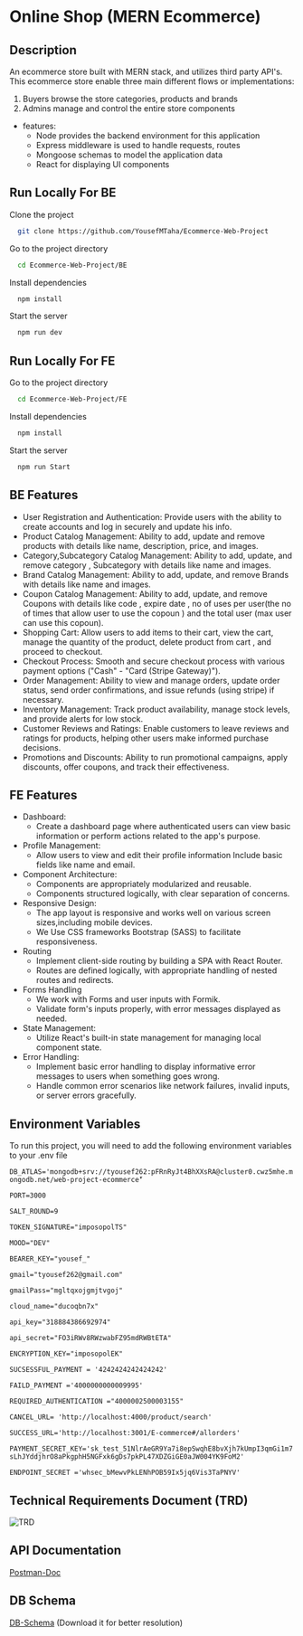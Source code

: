 #  Online Shop (MERN Ecommerce)

## Description

An ecommerce store built with MERN stack, and utilizes third party API's. This ecommerce store enable three main different flows or implementations:

1. Buyers browse the store categories, products and brands
2. Admins manage and control the entire store components 

* features:
  * Node provides the backend environment for this application
  * Express middleware is used to handle requests, routes
  * Mongoose schemas to model the application data
  * React for displaying UI components
 
## Run Locally For BE

Clone the project

```bash
  git clone https://github.com/YousefMTaha/Ecommerce-Web-Project
```

Go to the project directory

```bash
  cd Ecommerce-Web-Project/BE
```

Install dependencies

```bash
  npm install
```

Start the server

```bash
  npm run dev
```


## Run Locally For FE


Go to the project directory

```bash
  cd Ecommerce-Web-Project/FE
```

Install dependencies

```bash
  npm install
```

Start the server

```bash
  npm run Start
```

## BE Features

- User Registration and Authentication: Provide users with the ability to create accounts and log in securely and update his info.
- Product Catalog Management: Ability to add, update and remove products with details like name, description, price, and images.
- Category,Subcategory Catalog Management: Ability to add, update, and remove category , Subcategory with details like name  and images.
- Brand Catalog Management: Ability to add, update, and remove Brands with details like name and images.
- Coupon Catalog Management: Ability to add, update, and remove Coupons with details like code , expire date , no of uses per user(the no of times that allow user to use the copoun ) and the total user (max user can use this copoun).
- Shopping Cart: Allow users to add items to their cart, view the cart, manage the quantity of the product, delete product from cart , and proceed to checkout.
- Checkout Process: Smooth and secure checkout process with various payment options ("Cash" - "Card (Stripe Gateway)").
- Order Management: Ability to view and manage orders, update order status, send order confirmations, and issue refunds (using stripe) if necessary.
- Inventory Management: Track product availability, manage stock levels, and provide alerts for low stock.
- Customer Reviews and Ratings: Enable customers to leave reviews and ratings for products, helping other users make informed purchase decisions.
- Promotions and Discounts: Ability to run promotional campaigns, apply discounts, offer coupons, and track their effectiveness.

## FE Features

- Dashboard:
  * Create a dashboard page where authenticated users can view basic information or perform actions related to the app's purpose.
- Profile Management:
  * Allow users to view and edit their profile information Include basic fields like name and email.
-  Component Architecture:
    * Components are appropriately modularized and reusable.
    * Components structured logically, with clear separation of concerns.
- Responsive Design:
    * The app layout is responsive and works well on various screen sizes,including mobile devices.
    * We Use CSS frameworks Bootstrap (SASS) to facilitate responsiveness.
- Routing
    * Implement client-side routing by building a SPA with React Router.
    * Routes are defined logically, with appropriate handling of nested routes and redirects.
- Forms Handling
  * We work with Forms and user inputs with Formik.
  * Validate form's inputs properly, with error messages displayed as needed.
- State Management:
  * Utilize React's built-in state management for managing local component state.
- Error Handling:
  * Implement basic error handling to display informative error messages to users when something goes wrong.
  * Handle common error scenarios like network failures, invalid inputs, or server errors gracefully.



## Environment Variables

To run this project, you will need to add the following environment variables to your .env file

`DB_ATLAS='mongodb+srv://tyousef262:pFRnRyJt4BhXXsRA@cluster0.cwz5mhe.mongodb.net/web-project-ecommerce'ّ`

`PORT=3000`

`SALT_ROUND=9`

`TOKEN_SIGNATURE="imposopolTS"`

`MOOD="DEV"`

`BEARER_KEY="yousef_"`

`gmail="tyousef262@gmail.com"`

`gmailPass="mgltqxojgmjtvgoj"`

`cloud_name="ducoqbn7x"`

`api_key="318884386692974"`

`api_secret="FO3iRWv8RWzwabFZ95mdRWBtETA"`

`ENCRYPTION_KEY="imposopolEK"`

`SUCSESSFUL_PAYMENT = '4242424242424242'`

`FAILD_PAYMENT ='4000000000009995'`

`REQUIRED_AUTHENTICATION ="4000002500003155"`

`CANCEL_URL= 'http://localhost:4000/product/search'`

`SUCCESS_URL='http://localhost:3001/E-commerce#/allorders'`

`PAYMENT_SECRET_KEY='sk_test_51NlrAeGR9Ya7i8epSwqhE8bvXjh7kUmpI3qmGi1m7sLhJYddjhrO8aPkgphH5NGFxk6gDs7pkPL47XDZGiGE0aJW004YK9FoM2'`

`ENDPOINT_SECRET ='whsec_bMewvPkLENhPOB59Ix5jq6Vis3TaPNYV'`

## Technical Requirements Document (TRD)
![TRD](https://cdn.discordapp.com/attachments/1166867937186037834/1239249206107963442/Technical_Requirements.jpg?ex=66423c42&is=6640eac2&hm=89db8f14de6d094ec5c24ce9995f2432064c9cff3fa900a7bc3a81db87f54402&)



## API Documentation

[Postman-Doc](https://documenter.getpostman.com/view/25674968/2sA3JM8hCV)


## DB Schema

[DB-Schema](https://drive.google.com/file/d/11ZOzy5yzcDbpqIv3HzjLu3N8TzRDy5nb/view?usp=sharing) (Download it for better resolution)


